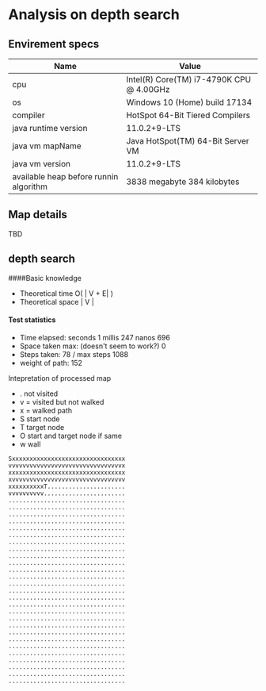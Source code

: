 # Analysis on depth search

## Envirement specs

| Name | Value |
|------|-------|
| cpu  | Intel(R) Core(TM) i7-4790K CPU @ 4.00GHz |
| os   | Windows 10 (Home) build 17134  |
| compiler | HotSpot 64-Bit Tiered Compilers |
| java runtime version | 11.0.2+9-LTS |
| java vm mapName | Java HotSpot(TM) 64-Bit Server VM |
| java vm version | 11.0.2+9-LTS |
| available heap before runnin algorithm | 3838 megabyte 384 kilobytes |


## Map details
TBD

## depth search

####Basic knowledge
* Theoretical time O( | V + E| )
* Theoretical space | V |
<p>

</p>

#### Test statistics
* Time elapsed:  seconds 1 millis 247 nanos 696
* Space taken max: (doesn't seem to work?) 0
* Steps taken: 78 / max steps 1088
* weight of path: 152

Intepretation of processed map
* . not visited
* v = visited but not walked
* x = walked path
* S start node
* T target node
* O start and target node if same
* w wall 

```
Sxxxxxxxxxxxxxxxxxxxxxxxxxxxxxxxx
vvvvvvvvvvvvvvvvvvvvvvvvvvvvvvvvx
xxxxxxxxxxxxxxxxxxxxxxxxxxxxxxxxx
xvvvvvvvvvvvvvvvvvvvvvvvvvvvvvvvv
xxxxxxxxxxT......................
vvvvvvvvvv.......................
.................................
.................................
.................................
.................................
.................................
.................................
.................................
.................................
.................................
.................................
.................................
.................................
.................................
.................................
.................................
.................................
.................................
.................................
.................................
.................................
.................................
.................................
.................................
.................................
.................................
.................................
.................................

```